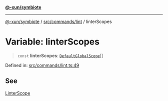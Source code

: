 [**@-xun/symbiote**](../../../../README.md)

***

[@-xun/symbiote](../../../../README.md) / [src/commands/lint](../README.md) / linterScopes

# Variable: linterScopes

> `const` **linterScopes**: [`DefaultGlobalScope`](../../../configure/enumerations/DefaultGlobalScope.md)[]

Defined in: [src/commands/lint.ts:49](https://github.com/Xunnamius/symbiote/blob/15958ef64db3e6bbd3a724cff425dee47b08713b/src/commands/lint.ts#L49)

## See

[LinterScope](../../../configure/enumerations/DefaultGlobalScope.md)
